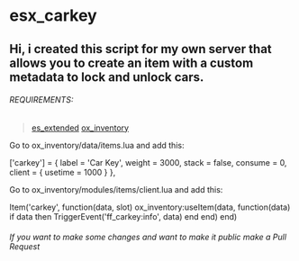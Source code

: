 # esx_carkey
## Hi, i created this script for my own server that allows you to create an item with a custom metadata to lock and unlock cars.

###### REQUIREMENTS:
>[es_extended](https://github.com/esx-framework/esx-legacy)
>[ox_inventory](https://github.com/overextended/ox_inventory)

Go to ox_inventory/data/items.lua and add this:

  ['carkey'] = {
    label = 'Car Key',
    weight = 3000,
    stack = false,
    consume = 0,
    client = {
            usetime = 1000
    }
  },
  
Go to ox_inventory/modules/items/client.lua and add this:

  Item('carkey', function(data, slot)
    ox_inventory:useItem(data, function(data)
      if data then
        TriggerEvent('ff_carkey:info', data)
      end
    end)
  end)
  
###### If you want to make some changes and want to make it public make a Pull Request
